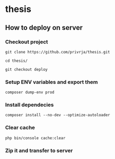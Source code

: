# thesis


## How to deploy on server

### Checkout project

```git clone https://github.com/privrja/thesis.git```

```cd thesis/```

```git checkout deploy```

### Setup ENV variables and export them

```composer dump-env prod```

### Install dependecies

 ```composer install --no-dev --optimize-autoloader```

### Clear cache

```php bin/console cache:clear```

### Zip it and transfer to server
